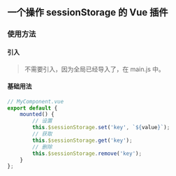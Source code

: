 ## 一个操作 sessionStorage 的 Vue 插件

### 使用方法

#### 引入

> 不需要引入，因为全局已经导入了，在 main.js 中。

#### 基础用法

```javascript
// MyComponent.vue
export default {
    mounted() {
        // 设置
        this.$sessionStorage.set('key', `${value}`);
        // 获取
        this.$sessionStorage.get('key');
        // 删除
        this.$sessionStorage.remove('key');
    }
};
```
